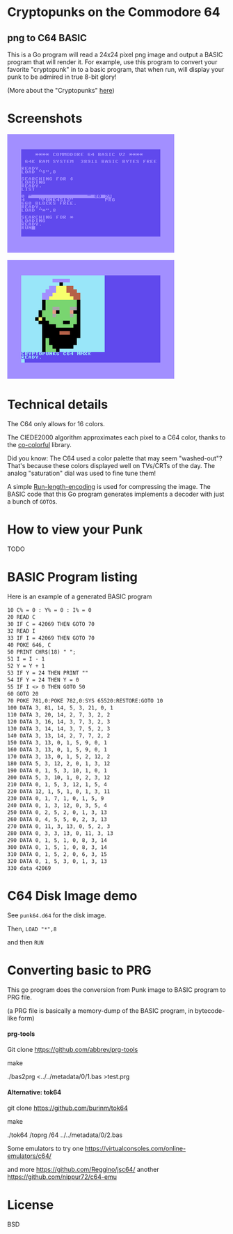 Cryptopunks on the Commodore 64
========



png to C64 BASIC
-------
This is a Go program will read a 24x24 pixel png image and output a BASIC program that will render it.
For example, use this program to convert your favorite "cryptopunk" in to a basic program, that when run, will 
display your punk to be admired in true 8-bit glory!

(More about the "Cryptopunks" [here](https://www.larvalabs.com/cryptopunks))

Screenshots
=====


![loading and running](screen1.png)


![result](screen2.png)

Technical details
=======

The C64 only allows for 16 colors.

The CIEDE2000 algorithm approximates each pixel to a C64 color, 
thanks to the [co-colorful](https://github.com/lucasb-eyer/go-colorful) library.

Did you know: The C64 used a color palette that may seem "washed-out"? That's because 
these colors displayed well on TVs/CRTs of the day. The analog "saturation" dial was used to fine tune them! 

A simple [Run-length-encoding](https://en.wikipedia.org/wiki/Run-length_encoding) is used for compressing the image. 
The BASIC code that this Go program generates implements a decoder with just a bunch of `GOTO`s.



How to view your Punk
===

TODO


BASIC Program listing
=======

Here is an example of a generated BASIC program

```
10 C% = 0 : Y% = 0 : I% = 0
20 READ C
30 IF C = 42069 THEN GOTO 70
32 READ I
33 IF I = 42069 THEN GOTO 70
40 POKE 646, C
50 PRINT CHR$(18) " ";
51 I = I - 1
52 Y = Y + 1
53 IF Y = 24 THEN PRINT ""
54 IF Y = 24 THEN Y = 0
55 IF I <> 0 THEN GOTO 50
60 GOTO 20
70 POKE 781,0:POKE 782,0:SYS 65520:RESTORE:GOTO 10
100 DATA 3, 81, 14, 5, 3, 21, 0, 1
110 DATA 3, 20, 14, 2, 7, 3, 2, 2
120 DATA 3, 16, 14, 3, 7, 3, 2, 3
130 DATA 3, 14, 14, 3, 7, 5, 2, 3
140 DATA 3, 13, 14, 2, 7, 7, 2, 2
150 DATA 3, 13, 0, 1, 5, 9, 0, 1
160 DATA 3, 13, 0, 1, 5, 9, 0, 1
170 DATA 3, 13, 0, 1, 5, 2, 12, 2
180 DATA 5, 3, 12, 2, 0, 1, 3, 12
190 DATA 0, 1, 5, 3, 10, 1, 0, 1
200 DATA 5, 3, 10, 1, 0, 2, 3, 12
210 DATA 0, 1, 5, 3, 12, 1, 5, 4
220 DATA 12, 1, 5, 1, 0, 1, 3, 11
230 DATA 0, 1, 7, 1, 0, 1, 5, 9
240 DATA 0, 1, 3, 12, 0, 3, 5, 4
250 DATA 0, 2, 5, 2, 0, 1, 3, 13
260 DATA 0, 4, 5, 5, 0, 2, 3, 13
270 DATA 0, 11, 3, 13, 0, 5, 2, 3
280 DATA 0, 3, 3, 13, 0, 11, 3, 13
290 DATA 0, 1, 5, 1, 0, 8, 3, 14
300 DATA 0, 1, 5, 1, 0, 8, 3, 14
310 DATA 0, 1, 5, 2, 0, 6, 3, 15
320 DATA 0, 1, 5, 3, 0, 1, 3, 13
330 data 42069
```

C64 Disk Image demo
====

See `punk64.d64` for the disk image.

Then, `LOAD "*",8`

and then `RUN`

Converting basic to PRG
====

This go program does the conversion from Punk image to BASIC program to PRG file.

(a PRG file is basically a memory-dump of the BASIC program, in bytecode-like form)

#### prg-tools

Git clone https://github.com/abbrev/prg-tools

make

./bas2prg <../../metadata/0/1.bas >test.prg


#### Alternative: tok64

git clone https://github.com/burinm/tok64

make

./tok64 /toprg /64 ../../metadata/0/2.bas

Some emulators to try one https://virtualconsoles.com/online-emulators/c64/

and more https://github.com/Reggino/jsc64/
another https://github.com/nippur72/c64-emu

License
===

BSD